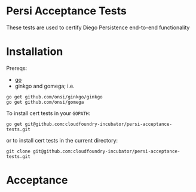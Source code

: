 # Persi Acceptance Tests
These tests are used to certify Diego Persistence end-to-end functionality
# Installation

Prereqs:
- [go](https://golang.org/dl/)
- ginkgo and gomega; i.e.
```
go get github.com/onsi/ginkgo/ginkgo
go get github.com/onsi/gomega
```
To install cert tests in your `GOPATH`:
```
go get git@github.com:cloudfoundry-incubator/persi-acceptance-tests.git
```
or to install cert tests in the current directory:
```
git clone git@github.com:cloudfoundry-incubator/persi-acceptance-tests.git
```

# Acceptance

